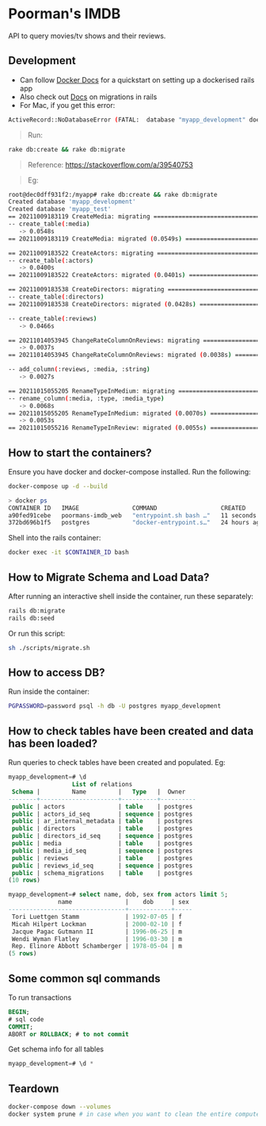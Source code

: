 # Poorman's IMDB
API to query movies/tv shows and their reviews.

## Development
- Can follow [Docker Docs](https://docs.docker.com/samples/rails/) for a quickstart on setting up a dockerised rails app <br/>
- Also check out [Docs](https://guides.rubyonrails.org/active_record_migrations.html) on migrations in rails <br/>
- For Mac, if you get this error: <br/>
```bash
ActiveRecord::NoDatabaseError (FATAL:  database "myapp_development" does not exist)
```
  > Run: <br/>
   ```bash
   rake db:create && rake db:migrate
   ```
   > Reference: https://stackoverflow.com/a/39540753 <br/>

   > Eg: <br/>
   ```bash
   root@dec0dff931f2:/myapp# rake db:create && rake db:migrate
   Created database 'myapp_development'
   Created database 'myapp_test'
   == 20211009183119 CreateMedia: migrating ======================================
   -- create_table(:media)
      -> 0.0548s
   == 20211009183119 CreateMedia: migrated (0.0549s) =============================

   == 20211009183522 CreateActors: migrating =====================================
   -- create_table(:actors)
      -> 0.0400s
   == 20211009183522 CreateActors: migrated (0.0401s) ============================

   == 20211009183538 CreateDirectors: migrating ==================================
   -- create_table(:directors)
   == 20211009183538 CreateDirectors: migrated (0.0428s) =========================

   -- create_table(:reviews)
      -> 0.0466s

   == 20211014053945 ChangeRateColumnOnReviews: migrating ========================
      -> 0.0037s
   == 20211014053945 ChangeRateColumnOnReviews: migrated (0.0038s) ===============

   -- add_column(:reviews, :media, :string)
      -> 0.0027s

   == 20211015055205 RenameTypeInMedium: migrating ===============================
   -- rename_column(:media, :type, :media_type)
      -> 0.0068s
   == 20211015055205 RenameTypeInMedium: migrated (0.0070s) ======================
      -> 0.0053s
   == 20211015055216 RenameTypeInReview: migrated (0.0055s) ======================
   ```
## How to start the containers?

Ensure you have docker and docker-compose installed. Run the following:

```bash
docker-compose up -d --build
```

```bash
> docker ps
CONTAINER ID   IMAGE               COMMAND                  CREATED          STATUS         PORTS                    NAMES
a90fed91cebe   poormans-imdb_web   "entrypoint.sh bash …"   11 seconds ago   Up 8 seconds   0.0.0.0:3000->3000/tcp   poormans-imdb-web-1
372bd696b1f5   postgres            "docker-entrypoint.s…"   24 hours ago     Up 9 seconds   5432/tcp                 poormans-imdb-db-1
```

Shell into the rails container:

```bash
docker exec -it $CONTAINER_ID bash
```

## How to Migrate Schema and Load Data?

After running an interactive shell inside the container, run these separately:

```bash
rails db:migrate
rails db:seed
```

Or run this script:
```bash
sh ./scripts/migrate.sh
```

## How to access DB?

Run inside the container:

```bash
PGPASSWORD=password psql -h db -U postgres myapp_development
```

## How to check tables have been created and data has been loaded?

Run queries to check tables have been created and populated. Eg:

```sql
myapp_development=# \d
                  List of relations
 Schema |         Name         |   Type   |  Owner
--------+----------------------+----------+----------
 public | actors               | table    | postgres
 public | actors_id_seq        | sequence | postgres
 public | ar_internal_metadata | table    | postgres
 public | directors            | table    | postgres
 public | directors_id_seq     | sequence | postgres
 public | media                | table    | postgres
 public | media_id_seq         | sequence | postgres
 public | reviews              | table    | postgres
 public | reviews_id_seq       | sequence | postgres
 public | schema_migrations    | table    | postgres
(10 rows)

myapp_development=# select name, dob, sex from actors limit 5;
              name               |    dob     | sex 
---------------------------------+------------+-----
 Tori Luettgen Stamm             | 1992-07-05 | f
 Micah Hilpert Lockman           | 2000-02-10 | f
 Jacque Pagac Gutmann II         | 1996-06-25 | m
 Wendi Wyman Flatley             | 1996-03-30 | m
 Rep. Elinore Abbott Schamberger | 1978-05-04 | m
(5 rows)
```


## Some common sql commands

To run transactions

```sql
BEGIN;
# sql code
COMMIT;
ABORT or ROLLBACK; # to not commit
```

Get schema info for all tables

```sql
myapp_development=# \d *
```



## Teardown

```bash
docker-compose down --volumes
docker system prune # in case when you want to clean the entire computer
```
